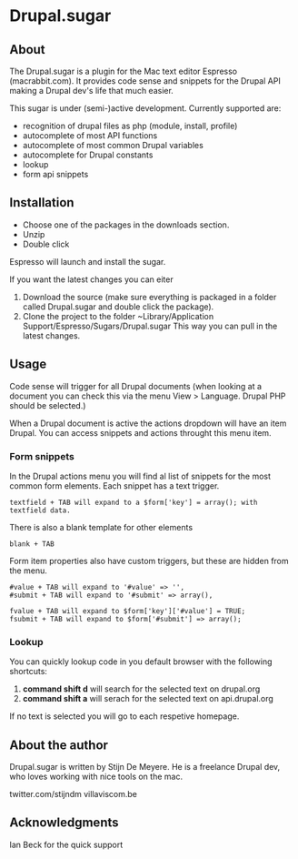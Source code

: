 # Drupal.sugar #

## About ##

The Drupal.sugar is a plugin for the Mac text editor Espresso (macrabbit.com).
It provides code sense and snippets for the Drupal API making a Drupal dev's life that much easier.

This sugar is under (semi-)active development. Currently supported are:
- recognition of drupal files as php (module, install, profile)
- autocomplete of most API functions
- autocomplete of most common Drupal variables
- autocomplete for Drupal constants
- lookup
- form api snippets


## Installation ##

- Choose one of the packages in the downloads section.
- Unzip
- Double click

Espresso will launch and install the sugar.

If you want the latest changes you can eiter
1. Download the source (make sure everything is packaged in a folder called Drupal.sugar and double click the package).
2. Clone the project to the folder ~Library/Application Support/Espresso/Sugars/Drupal.sugar This way you can pull in the latest changes.


## Usage ##

Code sense will trigger for all Drupal documents (when looking at a document you can check this via the menu View > Language. Drupal PHP should be selected.)

When a Drupal document is active the actions dropdown will have an item Drupal. You can access snippets and actions throught this menu item.

### Form snippets ###

In the Drupal actions menu you will find al list of snippets for the most common form elements. Each snippet has a text trigger.

    textfield + TAB will expand to a $form['key'] = array(); with textfield data.
    
There is also a blank template for other elements

    blank + TAB
    
    
Form item properties also have custom triggers, but these are hidden from the menu.

    #value + TAB will expand to '#value' => '',
    #submit + TAB will expand to '#submit' => array(),
    
    fvalue + TAB will expand to $form['key']['#value'] = TRUE;
    fsubmit + TAB will expand to $form['#submit'] => array();

### Lookup ###

You can quickly lookup code in you default browser with the following shortcuts:

1. **command shift d** will search for the selected text on drupal.org
2. **command shift a** will serach for the selected text on api.drupal.org

If no text is selected you will go to each respetive homepage.


## About the author ##

Drupal.sugar is written by Stijn De Meyere.
He is a freelance Drupal dev, who loves working with nice tools on the mac.

twitter.com/stijndm
villaviscom.be


## Acknowledgments ##

Ian Beck for the quick support